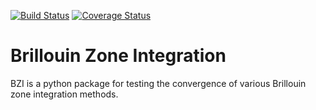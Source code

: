 [![Build Status](https://travis-ci.org/jerjorg/BZI.svg?branch=master)](https://travis-ci.org/jerjorg/BZI)
[![Coverage Status](https://coveralls.io/repos/github/jerjorg/BZI/badge.svg?branch=master)](https://coveralls.io/github/jerjorg/BZI?branch=master)

# Brillouin Zone Integration

BZI is a python package for testing the convergence of various Brillouin zone integration methods.